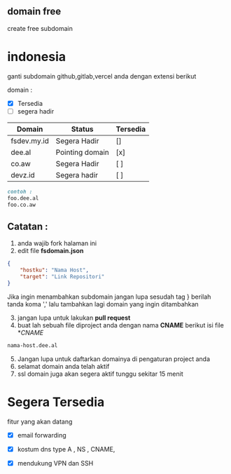 ## domain free
create free subdomain 

# indonesia
ganti subdomain github,gitlab,vercel anda dengan extensi berikut

domain :
 - [x] Tersedia
 - [ ] segera hadir

| Domain | Status | Tersedia |
| ---- | ---- | ---- |
| fsdev.my.id | Segera Hadir | [] |
| dee.al | Pointing domain | [x] |
| co.aw | Segera Hadir | [ ] |
| devz.id | Segera hadir | [ ] |
```markdown
contoh :
foo.dee.al
foo.co.aw
```

## Catatan :
1. anda wajib fork halaman ini
2. edit file **fsdomain.json**
```json
{
    "hostku": "Nama Host",
    "target": "Link Repositori"
}
```
Jika ingin menambahkan subdomain jangan lupa sesudah tag } berilah tanda koma ',' lalu tambahkan lagi domain yang ingin ditambahkan

3. jangan lupa untuk lakukan **pull request**
4. buat lah sebuah file diproject anda dengan nama **CNAME** berikut isi file **CNAME*
```markdown
nama-host.dee.al
```
5. Jangan lupa untuk daftarkan domainya di pengaturan project anda
6. selamat domain anda telah aktif
7. ssl domain juga akan segera aktif tunggu sekitar 15 menit

# Segera Tersedia
fitur yang akan datang
 - [x] email forwarding
 - [x] kostum dns type A , NS , CNAME,
 - [x] mendukung VPN dan SSH
 
 
